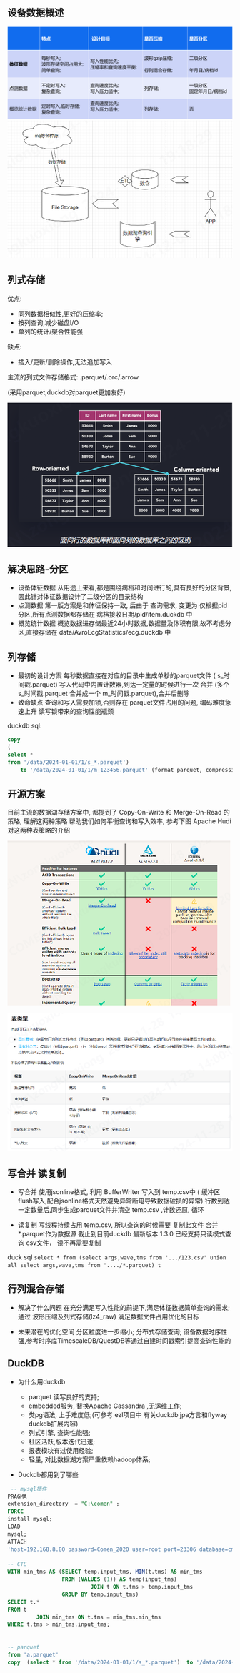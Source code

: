 ## 设备数据概述

![img.png](.images/gh76896.png)
![img_1.png](.images/gh55435.png)

## 列式存储

优点:

- 同列数据相似性,更好的压缩率;
- 按列查询,减少磁盘I/O
- 单列的统计/聚合性能强

缺点:

- 插入/更新/删除操作,无法追加写入

主流的列式文件存储格式:
.parquet/.orc/.arrow

(采用parquet,duckdb对parquet更加友好)

![img_2.png](.images/gh677567.png)

## 解决思路-分区

- 设备体征数据
  从用途上来看,都是围绕病档和时间进行的,具有良好的分区背景,因此针对体征数据设计了二级分区的目录结构
- 点测数据
  第一版方案是和体征保持一致, 后由于 查询需求, 变更为 仅根据pid 分区,所有点测数据都存储在 病档接收日期/pid/item.duckdb 中
- 概览统计数据
  概览数据进存储最近24小时数据,数据量及体积有限,故不考虑分区,直接存储在 data/AvroEcgStatistics/ecg.duckdb 中

## 列存储

- 最初的设计方案
  每秒数据直接在对应的目录中生成单秒的parquet文件  ( s_时间戳.parquet)
  写入代码中内置计数器,到达一定量的时候进行一次 合并 (多个 s_时间戳.parquet 合并成一个 m_时间戳.parquet),合并后删除
- 致命缺点
  查询和写入需要加锁,否则存在 parquet文件占用的问题, 编码难度急速上升
  读写锁带来的查询性能瓶颈

duckdb sql:

```sql
copy
(
select *
from '/data/2024-01-01/1/s_*.parquet')
    to '/data/2024-01-01/1/m_123456.parquet' (format parquet, compression lz4_raw)

```

## 开源方案

目前主流的数据湖存储方案中, 都提到了 Copy-On-Write 和 Merge-On-Read 的策略, 理解这两种策略
帮助我们如何平衡查询和写入效率, 参考下图 Apache Hudi 对这两种表策略的介绍

![img_3.png](.images/gh897897.png)

![img_4.png](.images/gh8907.png)

## 写合并 读复制

- 写合并
  使用jsonline格式, 利用 BufferWriter 写入到 temp.csv中 (
  缓冲区flush写入,配合jsonline格式天然避免异常断电导致数据破损的异常)
  行数到达一定数量后,同步生成parquet文件并清空 temp.csv ,计数还原, 循环

- 读复制
  写线程持续占用 temp.csv, 所以查询的时候需要 复制此文件 合并 *.parquet作为数据源
  截止到目前duckdb 最新版本 1.3.0 已经支持只读模式查询 csv文件， 读不再需要复制

duck sql
`select * from (select args,wave,tms from '.../123.csv' union all select args,wave,tms from '..../*.parquet) t`

## 行列混合存储

- 解决了什么问题
  在充分满足写入性能的前提下,满足体征数据简单查询的需求;
  通过 波形压缩及列式存储(lz4_raw) 满足数据文件占用优化的目标

- 未来潜在的优化空间
  分区粒度进一步缩小;
  分布式存储查询;
  设备数据时序性强,参考时序库TimescaleDB/QuestDB等通过自建时间戳索引提高查询性能的

## DuckDB

- 为什么用duckdb
    - parquet 读写良好的支持;
    - embedded服务, 替换Apache Cassandra ,无运维工作;
    - 类pg语法, 上手难度低;(可参考 ezl项目中 有关duckdb jpa方言和flyway duckdb扩展内容)
    - 列式引擎, 查询性能强;
    - 社区活跃,版本迭代迅速;
    - 报表模块有过使用经验;
    - 轻量, 对比数据湖方案严重依赖hadoop体系;

- Duckdb都用到了哪些

```sql
 -- mysql插件
PRAGMA
extension_directory  = "C:\comen" ;
FORCE
install mysql;
LOAD
mysql;
ATTACH
'host=192.168.8.80 password=Comen_2020 user=root port=23306 database=cms' AS t (TYPE mysql);

-- CTE
WITH min_tms AS (SELECT temp.input_tms, MIN(t.tms) AS min_tms
                 FROM (VALUES (1)) AS temp(input_tms)
                          JOIN t ON t.tms > temp.input_tms
                 GROUP BY temp.input_tms)
SELECT t.*
FROM t
         JOIN min_tms ON t.tms = min_tms.min_tms
WHERE t.tms > min_tms.input_tms;


-- parquet
from 'a.parquet'
copy  (select * from '/data/2024-01-01/1/s_*.parquet')  to '/data/2024-01-01/1/m_123456.parquet'  (format parquet, compression lz4_raw)

```